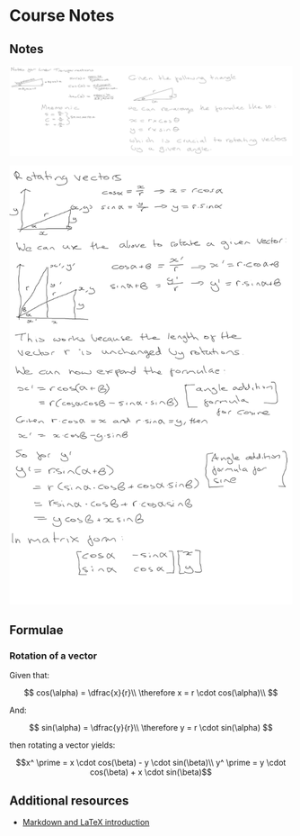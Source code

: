 # Course Notes

## Notes

![Trigonometry Review](1-trig-review-notes.png "Trigonometry Review Notes")

![Rotating Vectors](2-rotating-vectors.png "Rotating Vectors Notes")

## Formulae

### Rotation of a vector

Given that:

$$
cos(\alpha) = \dfrac{x}{r}\\
\therefore x = r \cdot cos(\alpha)\\
$$

And:

$$
sin(\alpha) = \dfrac{y}{r}\\
\therefore y = r \cdot sin(\alpha)
$$

then rotating a vector yields:

$$x^ \prime = x \cdot cos(\beta) - y \cdot sin(\beta)\\
y^ \prime = y \cdot cos(\beta) + x \cdot sin(\beta)$$

## Additional resources

* [Markdown and LaTeX introduction](https://ashki23.github.io/markdown-latex.html)
